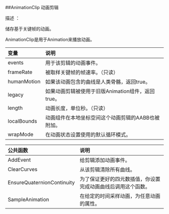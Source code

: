 ##AnimationClip 动画剪辑

描述 ：

储存基于关键帧的动画。

AnimationClip是用于Animation来播放动画。

|变量|说明|
|:--|:--|
|events|用于该剪辑的动画事件。|
|frameRate|被取样关键帧的帧速率。（只读）|
|humanMotion|如果该动画包含的曲线是人类骨骼，返回true。|
|legacy|如果动画剪辑被使用于旧版Animation组件，返回true。|
|length|动画长度，单位秒。（只读）|
|localBounds|动画组件在本地坐标空间这个动画剪辑的AABB也被附加。|
|wrapMode|在动画状态设置使用的默认循环模式。|


|公共函数|说明|
|:--|:--|
|AddEvent|给剪辑添加动画事件。|
|ClearCurves|从该剪辑清除所有曲线。|
|EnsureQuaternionContinuity|为了保证更好的四元数插值，你设置完成动画曲线后调用这个函数。|
|SampleAnimation|在给定的时间采样动画，为任意动画的属性。|